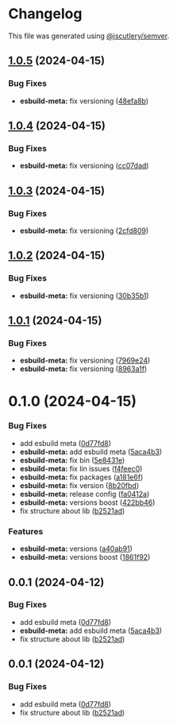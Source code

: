 # Changelog

This file was generated using [@jscutlery/semver](https://github.com/jscutlery/semver).

## [1.0.5](https://github.com/ChristopherPHolder/app-speed/compare/esbuild-meta-1.0.4...esbuild-meta-1.0.5) (2024-04-15)


### Bug Fixes

* **esbuild-meta:** fix versioning ([48efa8b](https://github.com/ChristopherPHolder/app-speed/commit/48efa8bce9d64fd4d71b821ec0fa808c7d0ad32a))



## [1.0.4](https://github.com/ChristopherPHolder/app-speed/compare/esbuild-meta-1.0.3...esbuild-meta-1.0.4) (2024-04-15)


### Bug Fixes

* **esbuild-meta:** fix versioning ([cc07dad](https://github.com/ChristopherPHolder/app-speed/commit/cc07dadc0f418f141983608b9b8f6b4d40ed5951))



## [1.0.3](https://github.com/ChristopherPHolder/app-speed/compare/esbuild-meta-1.0.2...esbuild-meta-1.0.3) (2024-04-15)


### Bug Fixes

* **esbuild-meta:** fix versioning ([2cfd809](https://github.com/ChristopherPHolder/app-speed/commit/2cfd809709bb595b8fc118e0530497d7e25ae6c3))



## [1.0.2](https://github.com/ChristopherPHolder/app-speed/compare/esbuild-meta-1.0.1...esbuild-meta-1.0.2) (2024-04-15)


### Bug Fixes

* **esbuild-meta:** fix versioning ([30b35b1](https://github.com/ChristopherPHolder/app-speed/commit/30b35b11e55df6a87db3be0a8d526ead284fcd16))



## [1.0.1](https://github.com/ChristopherPHolder/app-speed/compare/esbuild-meta-1.0.0...esbuild-meta-1.0.1) (2024-04-15)


### Bug Fixes

* **esbuild-meta:** fix versioning ([7969e24](https://github.com/ChristopherPHolder/app-speed/commit/7969e245c84f3797969fb034630d235b0b6ded40))
* **esbuild-meta:** fix versioning ([8963a1f](https://github.com/ChristopherPHolder/app-speed/commit/8963a1fb3dc25c4f5c4e3c64b82e91eb6b9e3ce6))



# 0.1.0 (2024-04-15)


### Bug Fixes

* add esbuild meta ([0d77fd8](https://github.com/ChristopherPHolder/app-speed/commit/0d77fd84fec7abe84f15f3847526d220396d0ada))
* **esbuild-meta:** add esbuild meta ([5aca4b3](https://github.com/ChristopherPHolder/app-speed/commit/5aca4b35979800e7f9dfefc40e4f63ebf25a74e1))
* **esbuild-meta:** fix bin ([5e8431e](https://github.com/ChristopherPHolder/app-speed/commit/5e8431e14a8808da47e18803f48e393dad3e7150))
* **esbuild-meta:** fix lin issues ([f4feec0](https://github.com/ChristopherPHolder/app-speed/commit/f4feec0b213c2abe642e28be2f95c549c1cc626c))
* **esbuild-meta:** fix packages ([a181e6f](https://github.com/ChristopherPHolder/app-speed/commit/a181e6f94cc3e8341e8b81669dfe30060e7eb845))
* **esbuild-meta:** fix version ([8b20fbd](https://github.com/ChristopherPHolder/app-speed/commit/8b20fbde17553ebf79e3289f2e7f4b7735debab1))
* **esbuild-meta:** release config ([fa0412a](https://github.com/ChristopherPHolder/app-speed/commit/fa0412a5549c908850f6e3c2388c6b27a2cf9c6e))
* **esbuild-meta:** versions boost ([422bb46](https://github.com/ChristopherPHolder/app-speed/commit/422bb46fbcede4c245d8d81da70ff39f59188f1a))
* fix structure about lib ([b2521ad](https://github.com/ChristopherPHolder/app-speed/commit/b2521add2513454bd605e710bb9479c4bb390036))


### Features

* **esbuild-meta:** versions ([a40ab91](https://github.com/ChristopherPHolder/app-speed/commit/a40ab918330033a1e39997f521d8d76b4ff64b5e))
* **esbuild-meta:** versions boost ([1861f92](https://github.com/ChristopherPHolder/app-speed/commit/1861f92c5512a468de2271f767084c01a660b6ac))



## 0.0.1 (2024-04-12)

### Bug Fixes

* add esbuild meta ([0d77fd8](https://github.com/ChristopherPHolder/app-speed/commit/0d77fd84fec7abe84f15f3847526d220396d0ada))
* **esbuild-meta:** add esbuild meta ([5aca4b3](https://github.com/ChristopherPHolder/app-speed/commit/5aca4b35979800e7f9dfefc40e4f63ebf25a74e1))
* fix structure about lib ([b2521ad](https://github.com/ChristopherPHolder/app-speed/commit/b2521add2513454bd605e710bb9479c4bb390036))

## 0.0.1 (2024-04-12)


### Bug Fixes

* add esbuild meta ([0d77fd8](https://github.com/ChristopherPHolder/app-speed/commit/0d77fd84fec7abe84f15f3847526d220396d0ada))
* fix structure about lib ([b2521ad](https://github.com/ChristopherPHolder/app-speed/commit/b2521add2513454bd605e710bb9479c4bb390036))
